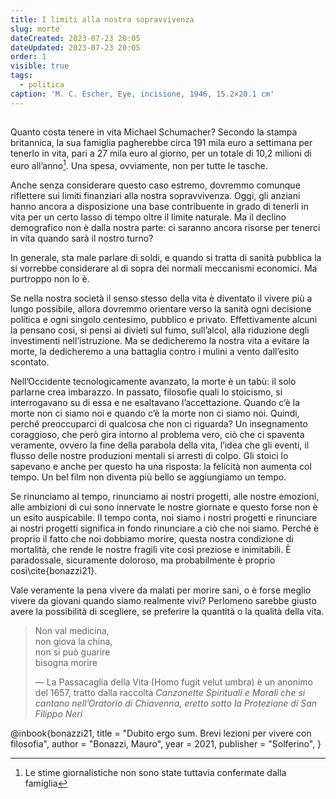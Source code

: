 ```yaml
---
title: I limiti alla nostra sopravvivenza
slug: morte
dateCreated: 2023-07-23 20:05
dateUpdated: 2023-07-23 20:05
order: 1
visible: true
tags:
  - politica
caption: 'M. C. Escher, Eye, incisione, 1946, 15.2×20.1 cm'
---
```


##

<span class="newthought">Quanto costa</span> tenere in vita Michael Schumacher? Secondo la stampa britannica, la sua famiglia pagherebbe circa 191 mila euro a settimana per tenerlo in vita, pari a 27 mila euro al giorno, per un totale di 10,2 milioni di euro all’anno[^1]. Una spesa, ovviamente, non per tutte le tasche.

[^1]: Le stime giornalistiche non sono state tuttavia confermate dalla famiglia

Anche senza considerare questo caso estremo, dovremmo comunque riflettere sui limiti finanziari alla nostra sopravvivenza. Oggi, gli anziani hanno ancora a disposizione una base contribuente in grado di tenerli in vita per un certo lasso di tempo oltre il limite naturale. Ma il declino demografico non è dalla nostra parte: ci saranno ancora risorse per tenerci in vita quando sarà il nostro turno?

In generale, sta male parlare di soldi, e quando si tratta di sanità pubblica la si vorrebbe considerare al di sopra dei normali meccanismi economici. Ma purtroppo non lo è.

Se nella nostra società il senso stesso della vita è diventato il vivere più a lungo possibile, allora dovremmo orientare verso la sanità ogni decisione politica e ogni singolo centesimo, pubblico e privato. Effettivamente alcuni la pensano così, si pensi ai divieti sul fumo, sull’alcol, alla riduzione degli investimenti nell’istruzione. Ma se dedicheremo la nostra vita a evitare la morte, la dedicheremo a una battaglia contro i mulini a vento dall’esito scontato.

Nell’Occidente tecnologicamente avanzato, la morte è un tabù: il solo parlarne crea  imbarazzo. In passato, filosofie quali lo stoicismo, si interrogavano su di essa e ne esaltavano l’accettazione. Quando c’è la morte non ci siamo noi e quando c’è la morte non ci siamo noi. Quindi, perché preoccuparci di qualcosa che non ci riguarda? Un insegnamento coraggioso, che però gira intorno al problema vero, ciò che ci spaventa veramente, ovvero la fine della parabola della vita, l’idea che gli eventi, il flusso delle nostre produzioni mentali si arresti di colpo. Gli stoici lo sapevano e anche per questo ha una risposta: la felicità non aumenta col tempo. Un bel film non diventa più bello se aggiungiamo un tempo.

Se rinunciamo al tempo, rinunciamo ai nostri progetti, alle nostre emozioni, alle ambizioni di cui sono innervate le nostre giornate e questo forse non è un esito auspicabile. Il tempo conta, noi siamo i nostri progetti e rinunciare ai nostri progetti significa in fondo rinunciare a ciò che noi siamo. Perché è proprio il fatto che noi dobbiamo morire, questa nostra condizione di mortalità, che rende le nostre fragili vite così preziose e inimitabili. È paradossale, sicuramente doloroso, ma probabilmente è proprio così\cite{bonazzi21}.

Vale veramente la pena vivere da malati per morire sani, o è forse meglio vivere da giovani quando siamo realmente vivi? Perlomeno sarebbe giusto avere la possibilità di scegliere, se preferire la quantità o la qualità della vita.

<div class='epigraph'>

> Non val medicina,  
> non giova la china,  
> non si può guarire  
> bisogna morire <footer> — La Passacaglia della Vita (Homo fugit velut umbra) è un anonimo del 1657, tratto dalla raccolta _Canzonette Spirituali e Morali che si cantano nell’Oratorio di Chiavenna, eretto sotto la Protezione di San Filippo Neri_</footer>

</div>

<bibliography>
@inbook{bonazzi21,
  title     = "Dubito ergo sum. Brevi lezioni per vivere con filosofia",
  author    = "Bonazzi, Mauro",
  year      = 2021,
  publisher = "Solferino",
}
<bibliography>
